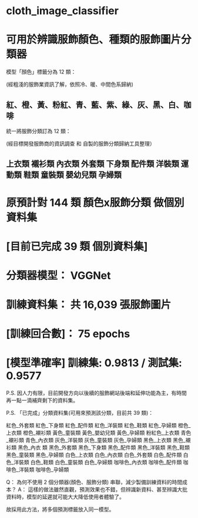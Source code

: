 # cloth_image_classifier
可用於辨識服飾顏色、種類的服飾圖片分類器
===

模型「顏色」標籤分為 12 類：

(經粗淺的服飾業資訊了解，依照冷、暖、中間色系歸納)

紅、橙、黃、粉紅、青、藍、紫、綠、灰、黑、白、咖啡
---

統一將服飾分類訂為 12 類：

(經目標開發服飾商的資訊調查 和 自製的服飾分類歸納工具整理）

上衣類 襯衫類 內衣類 外套類 下身類 配件類 洋裝類 運動類 鞋類 童裝類 嬰幼兒類 孕婦類
---

原預計對 144 類 顏色x服飾分類 做個別資料集
===

[目前已完成 39 類 個別資料集]
===
分類器模型： VGGNet
===
訓練資料集： 共 16,039 張服飾圖片
===
[訓練回合數]： 75 epochs
===
[模型準確率] 訓練集: 0.9813 / 測試集: 0.9577
===

P.S. 因人力有限，目前開發方向以後續的服飾網站後端和延伸功能為主，有時間再一點一滴補齊剩下的資料集。


P.S. 「已完成」分類資料集(可用來預測該分類，目前共 39 類)：

紅色_外套類 紅色_下身類 紅色_配件類 紅色_洋裝類 紅色_鞋類 紅色_孕婦類 橙色_上衣類
橙色_襯衫類 黃色_童裝類 黃色_嬰幼兒類 黃色_孕婦類 粉紅色_上衣類 青色_襯衫類 青色_內衣類 
灰色_洋裝類 灰色_童裝類 灰色_孕婦類 黑色_上衣類 黑色_襯衫類 黑色_內衣 類 黑色_外套類 
黑色_下身類 黑色_配件類 黑色_洋裝類 黑色_鞋類 黑色_童裝類 黑色_孕婦類 白色_上衣類 
白色_內衣類 白色_外套類 白色_配件類 白色_洋裝類 白色_鞋類 白色_童裝類 白色_孕婦類 
咖啡色_內衣類 咖啡色_配件類 咖啡色_洋裝類 咖啡色_孕婦類

Q： 為何不使用 2 個分類器(顏色、服飾分類) 串聯，減少製備訓練資料的時間成本？
A： 這樣的做法雖然直觀，預測效果也不錯，但辨識新資料、甚至辨識大批資料時，模型的延遲就可能大大降低使用者體驗了。
    
故採用此方法，將多個預測標籤放入同一模型。
